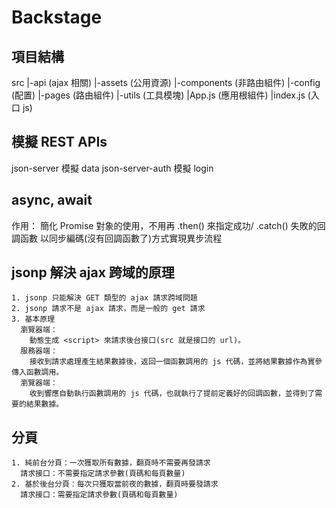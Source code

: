 # Backstage

## 項目結構

src
|-api (ajax 相關)
|-assets (公用資源)
|-components (非路由組件)
|-config (配置)
|-pages (路由組件)
|-utils (工具模塊)
|App.js (應用根組件)
|index.js (入口 js)

## 模擬 REST APIs

json-server 模擬 data
json-server-auth 模擬 login

## async, await

作用：
簡化 Promise 對象的使用，不用再 .then() 來指定成功/ .catch() 失敗的回調函數
以同步編碼(沒有回調函數了)方式實現異步流程

## jsonp 解決 ajax 跨域的原理

    1. jsonp 只能解決 GET 類型的 ajax 請求跨域問題
    2. jsonp 請求不是 ajax 請求，而是一般的 get 請求
    3. 基本原理
      瀏覽器端：
        動態生成 <script> 來請求後台接口(src 就是接口的 url)。
      服務器端：
        接收到請求處理產生結果數據後，返回一個函數調用的 js 代碼，並將結果數據作為實參傳入函數調用。
      瀏覽器端：
        收到響應自動執行函數調用的 js 代碼，也就執行了提前定義好的回調函數，並得到了需要的結果數據。

## 分頁

    1. 純前台分頁：一次獲取所有數據，翻頁時不需要再發請求
      請求接口：不需要指定請求參數(頁碼和每頁數量)
    2. 基於後台分頁：每次只獲取當前夜的數據，翻頁時要發請求
      請求接口：需要指定請求參數(頁碼和每頁數量)
